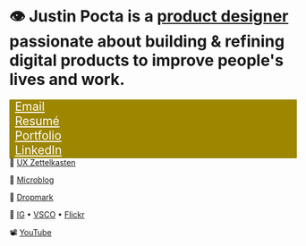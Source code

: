 
# 👁  **Justin Pocta** is a [product designer](https://www.figma.com/proto/j6oPb6ZL9B0lim6imMfAog/Product-Design-Portfolio-of-Justin-Pocta?page-id=0%3A1&node-id=26%3A1007&viewport=-10%2C367%2C0.03526170924305916&scaling=min-zoom) passionate about building & refining digital products to improve people's lives and work.

<a href="mailto:howdy@justinpocta.com" style="display:block; width:100%; font-size:1.5em; padding-bottom:0.1em; border-bottom:1px solid #eaecef; background-color:#9D8600; padding-left:10px; color:#fff; margin-bottom:-16px;">Email</a>

<a href="https://github.com/justinpocta/howdy/raw/master/2022-Pocta-Resume.pdf" style="display:block; width:100%; font-size:1.5em; padding-bottom:0.1em; border-bottom:1px solid #eaecef; background-color:#9D8600; padding-left:10px; color:#fff; margin-bottom:-16px;">Resumé</a>

<a href="https://www.figma.com/proto/j6oPb6ZL9B0lim6imMfAog/Product-Design-Portfolio-of-Justin-Pocta?page-id=0%3A1&node-id=26%3A1007&viewport=-10%2C367%2C0.03526170924305916&scaling=min-zoom" style="display:block; width:100%; font-size:1.5em; padding-bottom:0.1em; border-bottom:1px solid #eaecef; background-color:#9D8600; padding-left:10px; color:#fff; margin-bottom:-16px;">Portfolio</a>

<a href="http://linkedin.com/in/justinpocta" style="display:block; width:100%; font-size:1.5em; padding-bottom:0.1em; border-bottom:1px solid #eaecef; background-color:#9D8600; padding-left:10px; color:#fff; margin-bottom:-16px;">LinkedIn</a>

🧠 [UX Zettelkasten](https://zettelkasten.justinpocta.com)

📝 [Microblog](../notes)

📌 [Dropmark](https://justinpocta.dropmark.com)

📸 [IG](https://instagram/juxtinp/) • [VSCO](https://vsco.co/justinpocta/) • [Flickr](https://flickr.com/justinpocta/)

📽 [YouTube](http://youtube.com/justinpocta)